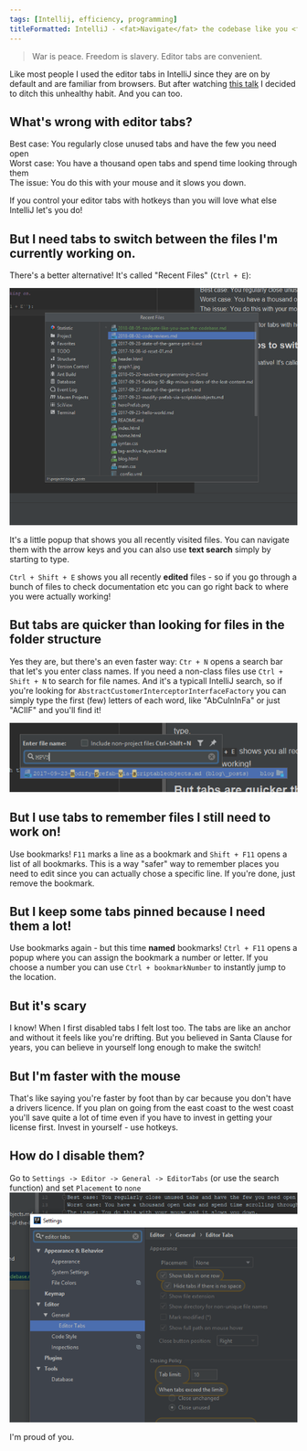 ```yaml
---
tags: [Intellij, efficiency, programming]
titleFormatted: IntelliJ - <fat>Navigate</fat> the codebase like you <fat>own</fat> it
---
```


> War is peace. Freedom is slavery. Editor tabs are convenient.

Like most people I used the editor tabs in IntelliJ since they are on by default and are familiar from browsers. But after watching [this talk](https://www.youtube.com/watch?v=eq3KiAH4IBI) I decided to ditch this unhealthy habit. And you can too.

## What's wrong with editor tabs?
Best case: You regularly close unused tabs and have the few you need open  
Worst case: You have a thousand open tabs and spend time looking through them  
The issue: You do this with your mouse and it slows you down.
 
If you control your editor tabs with hotkeys than you will love what else IntelliJ let's you do! 

## But I need tabs to switch between the files I'm currently working on.

There's a better alternative! It's called "Recent Files" (``Ctrl + E``):
 
![Recent Files](/assets/2018/08/recent_files.png)

It's a little popup that shows you all recently visited files. You can navigate them with the arrow keys and you can also use **text search** simply by starting to type.

``Ctrl + Shift + E`` shows you all recently **edited** files - so if you go through a bunch of files to check documentation etc you can go right back to where you were actually working!

## But tabs are quicker than looking for files in the folder structure

Yes they are, but there's an even faster way: ``Ctr + N`` opens a search bar that let's you enter class names. If you need a non-class files use ``Ctrl + Shift + N`` to search for file names. And it's a typicall IntelliJ search, so if you're looking for ``AbstractCustomerInterceptorInterfaceFactory`` you can simply type the first (few) letters of each word, like "AbCuInInFa" or just "ACIIF" and you'll find it! 

![File Name](/assets/2018/08/file_name.png)

## But I use tabs to remember files I still need to work on!
Use bookmarks! ``F11`` marks a line as a bookmark and ``Shift + F11`` opens a list of all bookmarks. This is a way "safer" way to remember places you need to edit since you can actually chose a specific line. If you're done, just remove the bookmark.  
 

## But I keep some tabs pinned because I need them a lot!
Use bookmarks again - but this time **named** bookmarks! ``Ctrl + F11`` opens a popup where you can assign the bookmark a number or letter. If you choose a number you can use ``Ctrl + bookmarkNumber`` to instantly jump to the location.  

## But it's scary
I know! When I first disabled tabs I felt lost too. The tabs are like an anchor and without it feels like you're drifting. But you believed in Santa Clause for years, you can believe in yourself long enough to make the switch! 

## But I'm faster with the mouse
That's like saying you're faster by foot than by car because you don't have a drivers licence. If you plan on going from the east coast to the west coast you'll save quite a lot of time even if you have to invest in getting your license first. Invest in yourself - use hotkeys.

## How do I disable them?
Go to ``Settings -> Editor -> General -> EditorTabs`` (or use the search function) and set `Placement` to `none`
![Editor Tabs](/assets/2018/08/editor_tabs.png)

I'm proud of you.
